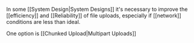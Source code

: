 In some [[System Design|System Designs]] it's necessary to  improve the [[efficiency]] and [[Reliability]] of file uploads, especially if [[network]] conditions are less than ideal.

One option is [[Chunked Upload|Multipart Uploads]]